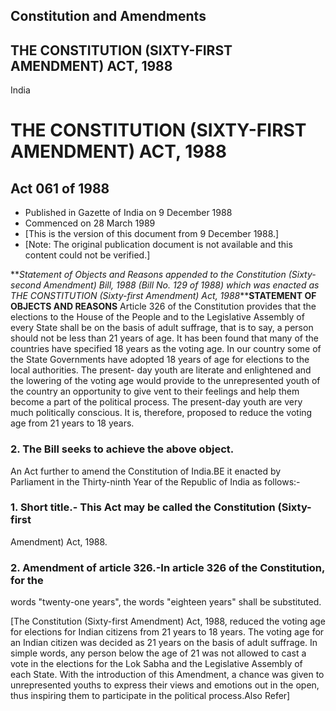 ## Constitution and Amendments

## THE CONSTITUTION (SIXTY-FIRST AMENDMENT) ACT, 1988

India

# THE CONSTITUTION (SIXTY-FIRST AMENDMENT) ACT, 1988

## Act 061 of 1988

  * Published in Gazette of India on 9 December 1988 
  * Commenced on 28 March 1989 
  * [This is the version of this document from 9 December 1988.] 
  * [Note: The original publication document is not available and this content could not be verified.] 

**_Statement of Objects and Reasons appended to the Constitution (Sixty-second
Amendment) Bill, 1988 (Bill No. 129 of 1988) which was enacted as THE
CONSTITUTION (Sixty-first Amendment) Act, 1988_****STATEMENT OF OBJECTS AND
REASONS** Article 326 of the Constitution provides that the elections to the
House of the People and to the Legislative Assembly of every State shall be on
the basis of adult suffrage, that is to say, a person should not be less than
21 years of age. It has been found that many of the countries have specified
18 years as the voting age. In our country some of the State Governments have
adopted 18 years of age for elections to the local authorities. The present-
day youth are literate and enlightened and the lowering of the voting age
would provide to the unrepresented youth of the country an opportunity to give
vent to their feelings and help them become a part of the political process.
The present-day youth are very much politically conscious. It is, therefore,
proposed to reduce the voting age from 21 years to 18 years.

### 2. The Bill seeks to achieve the above object.

An Act further to amend the Constitution of India.BE it enacted by Parliament
in the Thirty-ninth Year of the Republic of India as follows:-

### 1. Short title.- This Act may be called the Constitution (Sixty-first
Amendment) Act, 1988.

### 2\. Amendment of article 326.-In article 326 of the Constitution, for the
words "twenty-one years", the words "eighteen years" shall be substituted.

[The Constitution (Sixty-first Amendment) Act, 1988, reduced the voting age
for elections for Indian citizens from 21 years to 18 years. The voting age
for an Indian citizen was decided as 21 years on the basis of adult suffrage.
In simple words, any person below the age of 21 was not allowed to cast a vote
in the elections for the Lok Sabha and the Legislative Assembly of each State.
With the introduction of this Amendment, a chance was given to unrepresented
youths to express their views and emotions out in the open, thus inspiring
them to participate in the political process.Also Refer]

